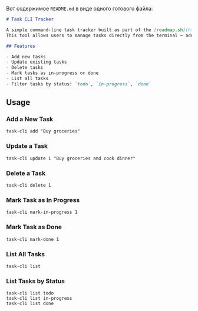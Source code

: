Вот содержимое `README.md` в виде одного готового файла:

```markdown
# Task CLI Tracker

A simple command-line task tracker built as part of the [roadmap.sh](https://roadmap.sh) project.
This tool allows users to manage tasks directly from the terminal — add, update, delete, mark progress, and list tasks by status.

## Features

- Add new tasks  
- Update existing tasks  
- Delete tasks  
- Mark tasks as in-progress or done  
- List all tasks  
- Filter tasks by status: `todo`, `in-progress`, `done`

```
## Usage

### Add a New Task
```
task-cli add "Buy groceries"
```

### Update a Task
```
task-cli update 1 "Buy groceries and cook dinner"
```

### Delete a Task
```
task-cli delete 1
```

### Mark Task as In Progress
```
task-cli mark-in-progress 1
```

### Mark Task as Done
```
task-cli mark-done 1
```

### List All Tasks
```
task-cli list
```

### List Tasks by Status
```
task-cli list todo
task-cli list in-progress
task-cli list done
```

